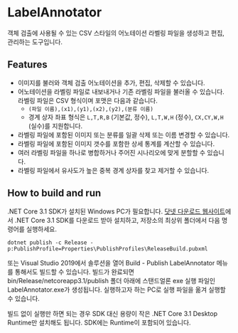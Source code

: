 # LabelAnnotator

객체 검출에 사용될 수 있는 CSV 스타일의 어노테이션 라벨링 파일을 생성하고 편집, 관리하는 도구입니다.

## Features

* 이미지를 불러와 객체 검출 어노테이션을 추가, 편집, 삭제할 수 있습니다.
* 어노테이션을 라벨링 파일로 내보내거나 기존 라벨링 파일을 불러올 수 있습니다. 라벨링 파일은 CSV 형식이며 포맷은 다음과 같습니다.
  * `(파일 이름),(x1),(y1),(x2),(y2),(분류 이름)`
  * 경계 상자 좌표 형식은 `L,T,R,B` (기본값, 정수), `L,T,W,H` (정수), `CX,CY,W,H` (실수)를 지원합니다.
* 라벨링 파일에 포함된 이미지 또는 분류를 일괄 삭제 또는 이름 변경할 수 있습니다.
* 라벨링 파일에 포함된 이미지 갯수를 포함한 상세 통계를 계산할 수 있습니다.
* 여러 라벨링 파일을 하나로 병합하거나 주어진 시나리오에 맞게 분할할 수 있습니다.
* 라벨링 파일에서 유사도가 높은 중복 경계 상자를 찾고 제거할 수 있습니다.

## How to build and run

.NET Core 3.1 SDK가 설치된 Windows PC가 필요합니다. [닷넷 다운로드 웹사이트](https://dotnet.microsoft.com/download)에서 .NET Core 3.1 SDK를 다운로드 받아 설치하고, 저장소의 최상위 폴더에서 다음 명령어를 실행하세요.

```
dotnet publish -c Release -p:PublishProfile=Properties\PublishProfiles\ReleaseBuild.pubxml
```

또는 Visual Studio 2019에서 솔루션을 열어 Build - Publish LabelAnnotator 메뉴를 통해서도 빌드할 수 있습니다. 빌드가 완료되면 bin/Release/netcoreapp3.1/publish 폴더 아래에 스탠드얼론 exe 실행 파일인 LabelAnnotator.exe가 생성됩니다. 실행하고자 하는 PC로 실행 파일을 옮겨 실행할 수 있습니다.

빌드 없이 실행만 하면 되는 경우 SDK 대신 용량이 작은 .NET Core 3.1 Desktop Runtime만 설치해도 됩니다. SDK에는 Runtime이 포함되어 있습니다.
